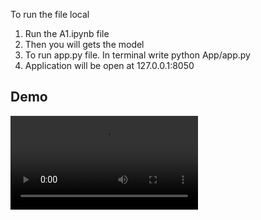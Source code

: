 To run the file local 
1. Run the A1.ipynb file
2. Then you will gets the model
3. To run app.py file. In terminal write python App/app.py
4. Application will be open at 127.0.0.1:8050

## Demo
![](https://github.com/ishika28/NLP_Assignment/blob/main/A1/demo(A1).mp4)
